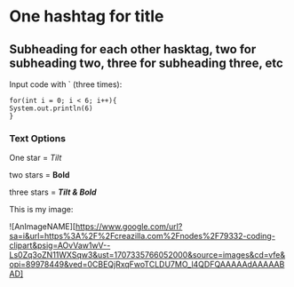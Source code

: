 # One hashtag for title
## Subheading for each other hasktag, two for subheading two, three for subheading three, etc

Input code with ` (three times):

```
for(int i = 0; i < 6; i++){
System.out.println(6)
}
```

### Text Options

One star = *Tilt*

two stars = **Bold**

three stars = ***Tilt & Bold***

This is my image:

![AnImageNAME][https://www.google.com/url?sa=i&url=https%3A%2F%2Fcreazilla.com%2Fnodes%2F79332-coding-clipart&psig=AOvVaw1wV--Ls0Zq3oZN11WXSqw3&ust=1707335766052000&source=images&cd=vfe&opi=89978449&ved=0CBEQjRxqFwoTCLDU7MO_l4QDFQAAAAAdAAAAABAD]
